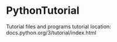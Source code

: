 # PythonTutorial
Tutorial files and programs
tutorial location: docs.python.org/3/tutorial/index.html
